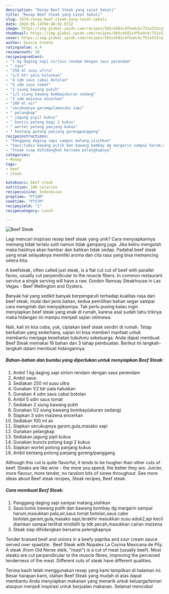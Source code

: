 ```yaml
---
description: "Resep Beef Steak yang Lezat Sekali"
title: "Resep Beef Steak yang Lezat Sekali"
slug: 2874-resep-beef-steak-yang-lezat-sekali
date: 2020-05-14T04:48:02.871Z
image: https://img-global.cpcdn.com/recipes/5b5ce581c4fba4cb/751x532cq70/beef-steak-foto-resep-utama.jpg
thumbnail: https://img-global.cpcdn.com/recipes/5b5ce581c4fba4cb/751x532cq70/beef-steak-foto-resep-utama.jpg
cover: https://img-global.cpcdn.com/recipes/5b5ce581c4fba4cb/751x532cq70/beef-steak-foto-resep-utama.jpg
author: Gussie Greene
ratingvalue: 4.4
reviewcount: 10
recipeingredient:
- "1 kg daging sapi sirloin rendam dengan saus perendam"
- " saus"
- "250 ml susu ultra"
- "1/2 btr pala haluskan"
- "4 sdm saus cabai botolan"
- "5 sdm saus tomat"
- "2 siung bawang putih"
- "1/2 siung bawang bombayukuran sedang"
- "3 sdm maizena encerkan"
- "100 ml air"
- "secukupnya garamgulamasako sapi"
- " pelangkap"
- " jagung pipil kukus"
- " buncis potong bagi 2 kukus"
- " wortel potong panjang kukus"
- " kentang potong panjang gorengpanggang"
recipeinstructions:
- "Panggang daging sapi sampai matang,sisihkan"
- "Saus:tumis bawang putih dan bawang bombay dg margarin sampai harum,masukkan pala,air,saus tomat botolan,saus cabe botolan,garam,gula,masako sapi,terakhir masukkan susu aduk2,api kecil diamkan sampai terlihat mndidih tp tdk pecah,masukkan cairan maizena"
- "Steak siap dihidangkan bersama pelengkapnya"
categories:
- Resep
tags:
- beef
- steak

katakunci: beef steak 
nutrition: 190 calories
recipecuisine: Indonesian
preptime: "PT18M"
cooktime: "PT57M"
recipeyield: "1"
recipecategory: Lunch

---
```



![Beef Steak](https://img-global.cpcdn.com/recipes/5b5ce581c4fba4cb/751x532cq70/beef-steak-foto-resep-utama.jpg)

Lagi mencari inspirasi resep beef steak yang unik? Cara menyiapkannya memang tidak terlalu sulit namun tidak gampang juga. Jika keliru mengolah maka hasilnya akan hambar dan bahkan tidak sedap. Padahal beef steak yang enak selayaknya memiliki aroma dan cita rasa yang bisa memancing selera kita.

A beefsteak, often called just steak, is a flat cut cut of beef with parallel faces, usually cut perpendicular to the muscle fibers. In common restaurant service a single serving will have a raw. Gordon Ramsay Steakhouse in Las Vegas - Beef Wellington and Oysters.

Banyak hal yang sedikit banyak berpengaruh terhadap kualitas rasa dari beef steak, mulai dari jenis bahan, kedua pemilihan bahan segar sampai cara mengolah dan menyajikannya. Tak perlu pusing kalau ingin menyiapkan beef steak yang enak di rumah, karena asal sudah tahu triknya maka hidangan ini mampu menjadi sajian istimewa.


Nah, kali ini kita coba, yuk, ciptakan beef steak sendiri di rumah. Tetap berbahan yang sederhana, sajian ini bisa memberi manfaat untuk membantu menjaga kesehatan tubuhmu sekeluarga. Anda dapat membuat Beef Steak memakai 16 bahan dan 3 tahap pembuatan. Berikut ini langkah-langkah dalam membuat hidangannya.

<!--inarticleads1-->

##### Bahan-bahan dan bumbu yang diperlukan untuk menyiapkan Beef Steak:

1. Ambil 1 kg daging sapi sirloin rendam dengan saus perendam
1. Ambil  saus:
1. Sediakan 250 ml susu ultra
1. Gunakan 1/2 btr pala haluskan
1. Gunakan 4 sdm saus cabai botolan
1. Ambil 5 sdm saus tomat
1. Sediakan 2 siung bawang putih
1. Gunakan 1/2 siung bawang bombay(ukuran sedang)
1. Siapkan 3 sdm maizena encerkan
1. Sediakan 100 ml air
1. Siapkan secukupnya garam,gula,masako sapi
1. Gunakan  pelangkap
1. Sediakan  jagung pipil kukus
1. Gunakan  buncis potong bagi 2 kukus
1. Siapkan  wortel potong panjang kukus
1. Ambil  kentang potong panjang goreng/panggang


Although this cut is quite flavorful, it tends to be tougher than other cuts of beef. Steaks are like wine - the more you spend, the better they are. Juicier, more flavour, more tender, no random bits of sinew throughout. See more ideas about Beef steak recipes, Steak recipes, Beef steak. 

<!--inarticleads2-->

##### Cara membuat Beef Steak:

1. Panggang daging sapi sampai matang,sisihkan
1. Saus:tumis bawang putih dan bawang bombay dg margarin sampai harum,masukkan pala,air,saus tomat botolan,saus cabe botolan,garam,gula,masako sapi,terakhir masukkan susu aduk2,api kecil diamkan sampai terlihat mndidih tp tdk pecah,masukkan cairan maizena
1. Steak siap dihidangkan bersama pelengkapnya


Tender braised beef and onions in a beefy paprika and sour cream sauce served over spaetzle.. Beef Steak with Nopales La Cocina Mexicana de Pily. A steak (from Old Norse steik, &#34;roast&#34;) is a cut of meat (usually beef). Most steaks are cut perpendicular to the muscle fibres, improving the perceived tenderness of the meat. Different cuts of steak have different qualities. 

Terima kasih telah menggunakan resep yang kami tampilkan di halaman ini. Besar harapan kami, olahan Beef Steak yang mudah di atas dapat membantu Anda menyiapkan makanan yang menarik untuk keluarga/teman ataupun menjadi inspirasi untuk berjualan makanan. Selamat mencoba!
